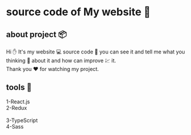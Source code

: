 # source code of My website 💯

## about project 📦

Hi ✋
It's my website 💻 source code 📓 you can see it and tell me what you thinking 🤔 about it and how can improve 💹 it.<br/>
Thank you ❤️ for watching my project.

## tools 🧰

1-React.js <br/>
2-Redux <br/>  
3-TypeScript <br/>
4-Sass <br/>
